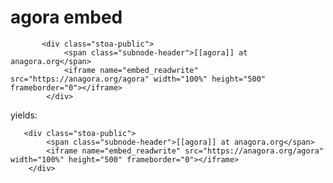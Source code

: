 # agora embed

```
       <div class="stoa-public">
            <span class="subnode-header">[[agora]] at anagora.org</span>
            <iframe name="embed_readwrite" src="https://anagora.org/agora" width="100%" height="500" frameborder="0"></iframe>
        </div>
```
yields:

       <div class="stoa-public">
            <span class="subnode-header">[[agora]] at anagora.org</span>
            <iframe name="embed_readwrite" src="https://anagora.org/agora" width="100%" height="500" frameborder="0"></iframe>
        </div>
